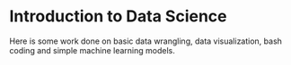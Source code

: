 # Introduction to Data Science

Here is some work done on basic data wrangling, data visualization, bash coding and simple machine learning models.
